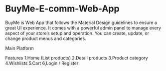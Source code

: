 # BuyMe-E-comm-Web-App
BuyMe is Web App that follows the Material Design guidelines to ensure a great UI experience. It comes with a powerful admin panel to manage every aspect of your store’s setup and operation. You can create, update, or change product menus and categories.

Main Platform

Features
1.Home (List products)
2.Detail products
3.Product category
4.Wishlists
5.Cart
6,Login / Register

<img src="" alt=""/>
